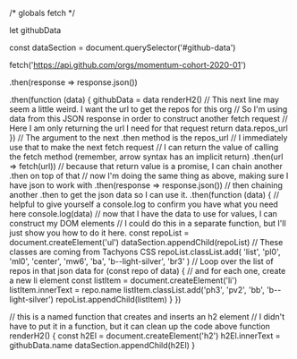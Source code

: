 /* globals fetch */

let githubData

const dataSection = document.querySelector('#github-data')

fetch('https://api.github.com/orgs/momentum-cohort-2020-01')

  .then(response => response.json())

  .then(function (data) {
    githubData = data
    renderH2()
    // This next line may seem a little weird. I want the url to get the repos for this org
    // So I'm using data from this JSON response in order to construct another fetch request
    // Here I am only returning the url I need for that request
    return data.repos_url
  })
  // The argument to the next .then method is the repos_url
  // I immediately use that to make the next fetch request
  // I can return the value of calling the fetch method (remember, arrow syntax has an implicit return)
  .then(url => fetch(url))
  // because that return value is a promise, I can chain another .then on top of that
  // now I'm doing the same thing as above, making sure I have json to work with
  .then(response => response.json())
  // then chaining another .then to get the json data so I can use it.
  .then(function (data) {
    // helpful to give yourself a console.log to confirm you have what you need here
    console.log(data)
    // now that I have the data to use for values, I can construct my DOM elements
    // I could do this in a separate function, but I'll just show you how to do it here.
    const repoList = document.createElement('ul')
    dataSection.appendChild(repoList)
    // These classes are coming from Tachyons CSS
    repoList.classList.add(
      'list',
      'pl0',
      'ml0',
      'center',
      'mw6',
      'ba',
      'b--light-silver',
      'br3'
    )
    // Loop over the list of repos in that json data
    for (const repo of data) {
      // and for each one, create a new li element
      const listItem = document.createElement('li')
      listItem.innerText = repo.name
      listItem.classList.add('ph3', 'pv2', 'bb', 'b--light-silver')
      repoList.appendChild(listItem)
    }
  })

// this is a named function that creates and inserts an h2 element
// I didn't have to put it in a function, but it can clean up the code above
function renderH2() {
  const h2El = document.createElement('h2')
  h2El.innerText = githubData.name
  dataSection.appendChild(h2El)
}
